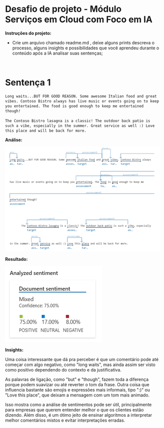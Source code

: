 # Desafio de projeto - Módulo Serviços em Cloud com Foco em IA

**Instruções do projeto:**
- Crie um arquivo chamado readme.md , deixe alguns prints descreva o processo, alguns insights e possibilidades que você aprendeu durante o conteúdo após a IA analisar suas sentenças;

<br>

# Sentença 1

```
Long waits...BUT FOR GOOD REASON. Some awesome Italian food and great vibes. Contoso Bistro always has live music or events going on to keep you entertained. The food is good enough to keep me entertained though!

The Contoso Bistro lasagna is a classic! The outdoor back patio is such a vibe, especially in the summer. Great service as well :) Love this place and will be back for more.
```

**Análise:**

![](./images/image-text-1.png)

**Resultado:**

![](./images/image-text-1-analysis.png)

**Insights:**

Uma coisa interessante que dá pra perceber é que um comentário pode até começar com algo negativo, como "long waits", mas ainda assim ser visto como positivo dependendo do contexto e da justificativa. 

As palavras de ligação, como "but" e "though", fazem toda a diferença porque podem suavizar ou até reverter o tom da frase. Outra coisa que influencia bastante são emojis e expressões mais informais, tipo ":)" ou "Love this place", que deixam a mensagem com um tom mais animado. 

Isso mostra como a análise de sentimentos pode ser útil, principalmente para empresas que querem entender melhor o que os clientes estão dizendo. Além disso, é um ótimo jeito de ensinar algoritmos a interpretar melhor comentários mistos e evitar interpretações erradas.

